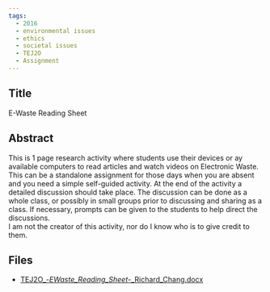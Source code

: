 ```yaml
---
tags:
  - 2016
  - environmental issues
  - ethics
  - societal issues
  - TEJ2O
  - Assignment
---
```

    
## Title

E-Waste Reading Sheet

## Abstract

This is 1 page research activity where students use their devices or ay available computers to read articles and watch videos on Electronic Waste.  This can be a standalone assignment for those days when you are absent and you need a simple self-guided activity.  At the end of the activity a detailed discussion should take place.  The discussion can be done as a whole class, or possibly in small groups prior to discussing and sharing as a class.  If necessary, prompts can be given to the students to help direct the discussions.  
I am not the creator of this activity, nor do I know who is to give credit to them.

## Files

- [TEJ2O_-_EWaste_Reading_Sheet_-_Richard_Chang.docx](https://www.russellgordon.ca/acse/cemc-cse-resources/resources/2016/Richard_Chang/TEJ2O_-_EWaste_Reading_Sheet_-_Richard_Chang.docx)
